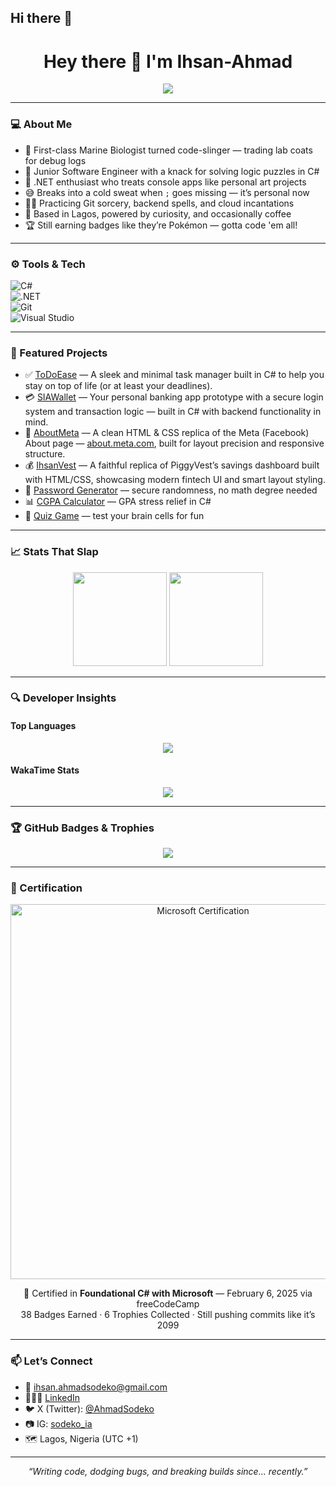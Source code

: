 ## Hi there 👋

<h1 align="center">Hey there 👋 I'm Ihsan-Ahmad</h1>
<p align="center">
  <img src="https://img.shields.io/badge/First%20Class%20Marine%20Biologist-turned-Dev-9cf?style=flat-square" />
</p>

---

### 💻 About Me

- 🧬 First-class Marine Biologist turned code-slinger — trading lab coats for debug logs  
- 🧠 Junior Software Engineer with a knack for solving logic puzzles in C#  
- 🧾 .NET enthusiast who treats console apps like personal art projects  
- 😅 Breaks into a cold sweat when `;` goes missing — it’s personal now  
- 🧙‍♂️ Practicing Git sorcery, backend spells, and cloud incantations  
- 🧳 Based in Lagos, powered by curiosity, and occasionally coffee  
- 🏆 Still earning badges like they’re Pokémon — gotta code 'em all!

---

### ⚙️ Tools & Tech

![C#](https://img.shields.io/badge/C%23-%23239120.svg?style=flat&logo=c-sharp&logoColor=white)  
![.NET](https://img.shields.io/badge/.NET-%236B52AE.svg?style=flat&logo=dotnet&logoColor=white)  
![Git](https://img.shields.io/badge/Git-%23F05033.svg?style=flat&logo=git&logoColor=white)  
![Visual Studio](https://img.shields.io/badge/Visual%20Studio-5C2D91?style=flat&logo=visual-studio&logoColor=white)

---

### 📌 Featured Projects

- ✅ [ToDoEase](https://github.com/Ihsan-SIA/ToDoEase) — A sleek and minimal task manager built in C# to help you stay on top of life (or at least your deadlines).  
- 💳 [SIAWallet](https://github.com/Ihsan-SIA/SIAWallet) — Your personal banking app prototype with a secure login system and transaction logic — built in C# with backend functionality in mind.  
- 🧾 [AboutMeta](https://github.com/Ihsan-SIA/AboutMeta) — A clean HTML & CSS replica of the Meta (Facebook) About page — [about.meta.com](http://about.meta.com/), built for layout precision and responsive structure.  
- 💰 [IhsanVest](https://github.com/Ihsan-SIA/IhsanVest) — A faithful replica of PiggyVest’s savings dashboard built with HTML/CSS, showcasing modern fintech UI and smart layout styling.  
- 🔐 [Password Generator](https://github.com/Ihsan-SIA/PhoneNumberAndPasswordGenerator) — secure randomness, no math degree needed  
- 📊 [CGPA Calculator](https://github.com/Ihsan-SIA/CGPACalculator) — GPA stress relief in C#  
- 🧠 [Quiz Game](https://github.com/Ihsan-SIA/TheUltimateQuizGame) — test your brain cells for fun  

---

### 📈 Stats That Slap

<p align="center">
  <img src="https://github-readme-stats.vercel.app/api?username=Ihsan-SIA&show_icons=true&theme=tokyonight" height="150"/>
  <img src="https://github-readme-streak-stats.herokuapp.com?user=Ihsan-SIA&theme=tokyonight" height="150"/>
</p>

---

### 🔍 Developer Insights

#### Top Languages
<p align="center">
  <img src="https://github-readme-stats.vercel.app/api/top-langs/?username=Ihsan-SIA&layout=compact&theme=tokyonight"/>
</p>

#### WakaTime Stats
<p align="center">
  <img src="https://github-readme-stats.vercel.app/api/wakatime?username=Ihsan&theme=tokyonight"/>
</p>

---

### 🏆 GitHub Badges & Trophies

<p align="center">
  <img src="https://github-profile-trophy.vercel.app/?username=Ihsan-SIA&theme=tokyonight&no-bg=true&margin-w=15&margin-h=15&column=6" />
</p>

---

### 📜 Certification

<p align="center">
  <img src="https://drive.google.com/uc?id=11ZmY5OUB983Mq-n7Stw9kxS67UEvNMPT" width="600" alt="Microsoft Certification" />
</p>

<p align="center">
  🏅 Certified in <strong>Foundational C# with Microsoft</strong> — February 6, 2025 via freeCodeCamp  
  <br>
  38 Badges Earned · 6 Trophies Collected · Still pushing commits like it’s 2099
</p>

---

### 📫 Let’s Connect

- 💌 ihsan.ahmadsodeko@gmail.com  
- 🧑🏾‍💻 [LinkedIn](https://bit.ly/ihsanlinkedin)  
- 🐦 X (Twitter): [@AhmadSodeko](https://twitter.com/AhmadSodeko)  
- 📷 IG: [sodeko_ia](https://instagram.com/sodeko_ia)  
- 🗺️ Lagos, Nigeria (UTC +1)

---

<p align="center"><i>“Writing code, dodging bugs, and breaking builds since... recently.”</i></p>
